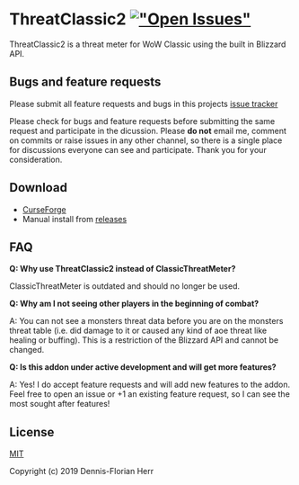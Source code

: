 # ThreatClassic2 [!["Open Issues"](https://img.shields.io/github/issues-raw/dfherr/ThreatClassic2.svg)](https://github.com/dfherr/ThreatClassic2/issues)
ThreatClassic2 is a threat meter for WoW Classic using the built in Blizzard API.

## Bugs and feature requests

Please submit all feature requests and bugs in this projects [issue tracker](https://github.com/dfherr/ThreatClassic2/issues)

Please check for bugs and feature requests before submitting the same request and participate in the dicussion. Please **do not** email me, comment on commits or raise issues in any other channel, so there is a single place for discussions everyone can see and participate. Thank you for your consideration.

## Download
 - [CurseForge](https://www.curseforge.com/wow/addons/ThreatClassic2)
 - Manual install from [releases](https://github.com/dfherr/ThreatClassic2/releases)

## FAQ
**Q: Why use ThreatClassic2 instead of ClassicThreatMeter?**

ClassicThreatMeter is outdated and should no longer be used.

**Q: Why am I not seeing other players in the beginning of combat?**
 
A: You can not see a monsters threat data before you are on the monsters threat table (i.e. did damage to it or caused any kind of aoe threat like healing or buffing). This is a restriction of the Blizzard API and cannot be changed.

**Q: Is this addon under active development and will get more features?**

A: Yes! I do accept feature requests and will add new features to the addon. Feel free to open an issue or +1 an existing feature request, so I can see the most sought after features!

## License

[MIT](license/ThreatClassic2)

Copyright (c) 2019 Dennis-Florian Herr
